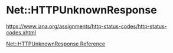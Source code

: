 # Net::HTTPUnknownResponse

https://www.iana.org/assignments/http-status-codes/http-status-codes.xhtml

[Net::HTTPUnknownResponse Reference](https://ruby-doc.org/stdlib-2.6/libdoc/net/http/rdoc/Net/HTTPUnknownResponse.html)
